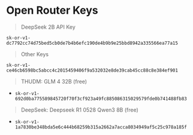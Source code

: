 # Open Router Keys

>  DeepSeek 2B API Key
```text
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
```

> Other Keys
```
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

```
> THUDM: GLM 4 32B (free)
- `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`

> DeepSeek: Deepseek R1 0528 Qwen3 8B (free)

- `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`

